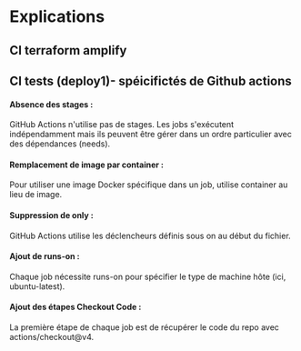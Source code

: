 # Explications 

## CI terraform amplify


## CI tests (deploy1)- spéicifictés de Github actions 

#### Absence des stages :
GitHub Actions n'utilise pas de stages. Les jobs s'exécutent indépendamment mais ils peuvent être gérer dans un ordre particulier avec des dépendances (needs).

#### Remplacement de image par container :
Pour utiliser une image Docker spécifique dans un job, utilise container au lieu de image.

#### Suppression de only :
GitHub Actions utilise les déclencheurs définis sous on au début du fichier.

#### Ajout de runs-on :
Chaque job nécessite runs-on pour spécifier le type de machine hôte (ici, ubuntu-latest).

#### Ajout des étapes Checkout Code :
La première étape de chaque job est de récupérer le code du repo avec actions/checkout@v4.
